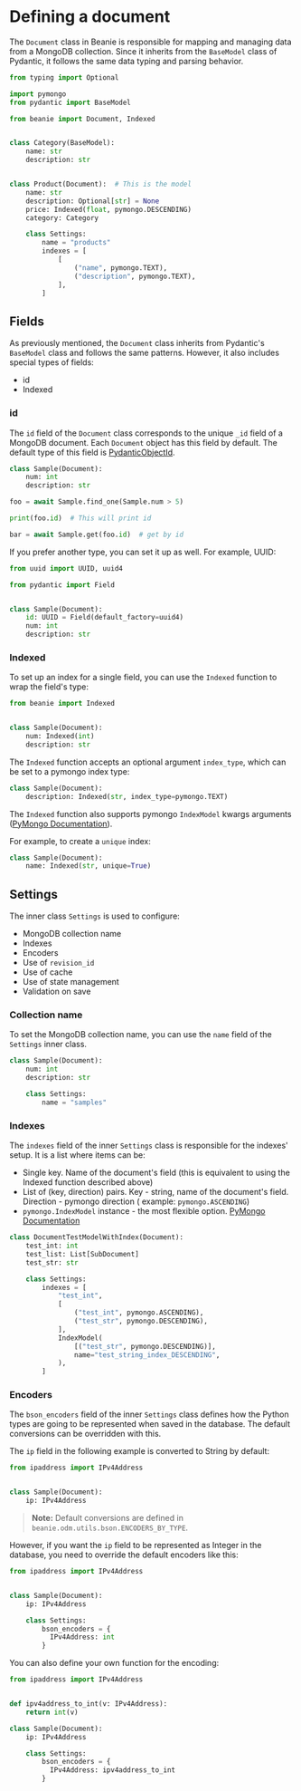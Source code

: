 # Defining a document

The `Document` class in Beanie is responsible for mapping and managing data from a MongoDB collection. Since it inherits from the `BaseModel` class of Pydantic, it follows the same data typing and parsing behavior.

```python
from typing import Optional

import pymongo
from pydantic import BaseModel

from beanie import Document, Indexed


class Category(BaseModel):
    name: str
    description: str


class Product(Document):  # This is the model
    name: str
    description: Optional[str] = None
    price: Indexed(float, pymongo.DESCENDING)
    category: Category

    class Settings:
        name = "products"
        indexes = [
            [
                ("name", pymongo.TEXT),
                ("description", pymongo.TEXT),
            ],
        ]

```

## Fields

As previously mentioned, the `Document` class inherits from Pydantic's `BaseModel` class and follows the same patterns. However, it also includes special types of fields:

- id
- Indexed

### id

The `id` field of the `Document` class corresponds to the unique `_id` field of a MongoDB document. Each `Document` object has this field by default. The default type of this field is [PydanticObjectId](/api-documentation/fields/#pydanticobjectid).

```python
class Sample(Document):
    num: int
    description: str

foo = await Sample.find_one(Sample.num > 5)

print(foo.id)  # This will print id

bar = await Sample.get(foo.id)  # get by id
```

If you prefer another type, you can set it up as well. For example, UUID:

```python
from uuid import UUID, uuid4

from pydantic import Field


class Sample(Document):
    id: UUID = Field(default_factory=uuid4)
    num: int
    description: str
```

### Indexed

To set up an index for a single field, you can use the `Indexed` function to wrap the field's type:

```python
from beanie import Indexed


class Sample(Document):
    num: Indexed(int)
    description: str
```

The `Indexed` function accepts an optional argument `index_type`, which can be set to a pymongo index type:

```python
class Sample(Document):
    description: Indexed(str, index_type=pymongo.TEXT)
```

The `Indexed` function also supports pymongo `IndexModel` kwargs arguments ([PyMongo Documentation](https://pymongo.readthedocs.io/en/stable/api/pymongo/operations.html#pymongo.operations.IndexModel)).

For example, to create a `unique` index:

```python
class Sample(Document):
    name: Indexed(str, unique=True)
```

## Settings

The inner class `Settings` is used to configure:

- MongoDB collection name
- Indexes
- Encoders
- Use of `revision_id`
- Use of cache
- Use of state management
- Validation on save

### Collection name

To set the MongoDB collection name, you can use the `name` field of the `Settings` inner class.

```python
class Sample(Document):
    num: int
    description: str

    class Settings:
        name = "samples"
```

### Indexes

The `indexes` field of the inner `Settings` class is responsible for the indexes' setup. 
It is a list where items can be:

- Single key. Name of the document's field (this is equivalent to using the Indexed function described above)
- List of (key, direction) pairs. Key - string, name of the document's field. Direction - pymongo direction (
  example: `pymongo.ASCENDING`)
- `pymongo.IndexModel` instance - the most flexible
  option. [PyMongo Documentation](https://pymongo.readthedocs.io/en/stable/api/pymongo/operations.html#pymongo.operations.IndexModel)

```python
class DocumentTestModelWithIndex(Document):
    test_int: int
    test_list: List[SubDocument]
    test_str: str

    class Settings:
        indexes = [
            "test_int",
            [
                ("test_int", pymongo.ASCENDING),
                ("test_str", pymongo.DESCENDING),
            ],
            IndexModel(
                [("test_str", pymongo.DESCENDING)],
                name="test_string_index_DESCENDING",
            ),
        ]
```

### Encoders

The `bson_encoders` field of the inner `Settings` class defines how the Python types are going to be represented 
when saved in the database. The default conversions can be overridden with this.

The `ip` field in the following example is converted to String by default:

```python
from ipaddress import IPv4Address


class Sample(Document):
    ip: IPv4Address
```
> **Note:** Default conversions are defined in `beanie.odm.utils.bson.ENCODERS_BY_TYPE`.

However, if you want the `ip` field to be represented as Integer in the database, 
you need to override the default encoders like this:

```python
from ipaddress import IPv4Address


class Sample(Document):
    ip: IPv4Address

    class Settings:
        bson_encoders = {
          IPv4Address: int
        }
```

You can also define your own function for the encoding:

```python
from ipaddress import IPv4Address


def ipv4address_to_int(v: IPv4Address):
    return int(v)

class Sample(Document):
    ip: IPv4Address

    class Settings:
        bson_encoders = {
          IPv4Address: ipv4address_to_int
        }
```
